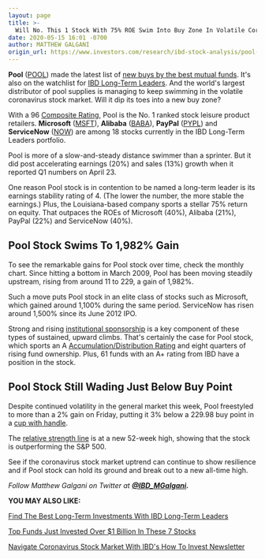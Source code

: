 ```yaml
---
layout: page
title: >-
  Will No. This 1 Stock With 75% ROE Swim Into Buy Zone In Volatile Coronavirus Market?
date: 2020-05-15 16:01 -0700
author: MATTHEW GALGANI
origin_url: https://www.investors.com/research/ibd-stock-analysis/pool-stock-swims-to-long-term-gains-with-msft-pypl-alibaba-servicenow/
---
```





**Pool** ([POOL](https://research.investors.com/quote.aspx?symbol=POOL)) made the latest list of [new buys by the best mutual funds](https://www.investors.com/etfs-and-funds/mutual-funds/best-mutual-funds-microsoft-apple-facebook-google-lead-stocks-to-buy-watch/). It's also on the watchlist for [IBD Long-Term Leaders](https://www.investors.com/research/ibd-long-term-leaders-screen/). And the world's largest distributor of pool supplies is managing to keep swimming in the volatile coronavirus stock market. Will it dip its toes into a new buy zone?




With a 96 [Composite Rating](https://www.investors.com/ibd-data-stories/companies-now-outperforming-95-of-all-stocks/), Pool is the No. 1 ranked stock leisure product retailers. **Microsoft** ([MSFT](https://research.investors.com/quote.aspx?symbol=MSFT)), **Alibaba** ([BABA](https://research.investors.com/quote.aspx?symbol=BABA)), **PayPal** ([PYPL](https://research.investors.com/quote.aspx?symbol=PYPL)) and **ServiceNow** ([NOW](https://research.investors.com/quote.aspx?symbol=NOW)) are among 18 stocks currently in the IBD Long-Term Leaders portfolio.


Pool is more of a slow-and-steady distance swimmer than a sprinter. But it did post accelerating earnings (20%) and sales (13%) growth when it reported Q1 numbers on April 23.


One reason Pool stock is in contention to be named a long-term leader is its earnings stability rating of 4. (The lower the number, the more stable the earnings.) Plus, the Louisiana-based company sports a stellar 75% return on equity. That outpaces the ROEs of Microsoft (40%), Alibaba (21%), PayPal (22%) and ServiceNow (40%).


Pool Stock Swims To 1,982% Gain
-------------------------------


To see the remarkable gains for Pool stock over time, check the monthly chart. Since hitting a bottom in March 2009, Pool has been moving steadily upstream, rising from around 11 to 229, a gain of 1,982%.


Such a move puts Pool stock in an elite class of stocks such as Microsoft, which gained around 1,100% during the same period. ServiceNow has risen around 1,500% since its June 2012 IPO.


Strong and rising [institutional sponsorship](https://www.investors.com/ibd-university/can-slim/institutional-sponsorship/) is a key component of these types of sustained, upward climbs. That's certainly the case for Pool stock, which sports an A [Accumulation/Distribution Rating](https://www.investors.com/how-to-invest/investors-corner/why-the-accumulationdistribution-rating-is-one-key-to-finding-great-stocks/) and eight quarters of rising fund ownership. Plus, 61 funds with an A+ rating from IBD have a position in the stock.


Pool Stock Still Wading Just Below Buy Point
--------------------------------------------


Despite continued volatility in the general market this week, Pool freestyled to more than a 2% gain on Friday, putting it 3% below a 229.98 buy point in a [cup with handle](https://www.investors.com/how-to-invest/chart-reading-for-beginners-chart-patterns-cup-with-handle-double-bottom-flat-base/).


The [relative strength line](https://www.investors.com/how-to-invest/investors-corner/a-stock-breakout-specialty-tool-the-relative-strength-line/) is at a new 52-week high, showing that the stock is outperforming the S&P 500.


See if the coronavirus stock market uptrend can continue to show resilience and if Pool stock can hold its ground and break out to a new all-time high.


*Follow Matthew Galgani on Twitter at **[@IBD\_MGalgani](https://twitter.com/ibd_mgalgani).***



**YOU MAY ALSO LIKE:**


[Find The Best Long-Term Investments With IBD Long-Term Leaders](https://www.investors.com/research/ibd-long-term-leaders-screen/)


[Top Funds Just Invested Over $1 Billion In These 7 Stocks](https://www.investors.com/etfs-and-funds/mutual-funds/best-mutual-funds-microsoft-apple-facebook-google-lead-stocks-to-buy-watch/)


[Navigate Coronavirus Stock Market With IBD's How To Invest Newsletter](https://shop.investors.com/offer/splashresponsive.aspx?id=newsletters-howtoinvest)


 




